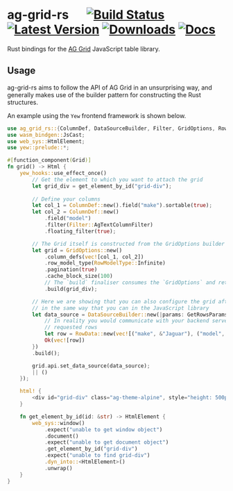# ag-grid-rs &emsp; [![Build Status]][actions] [![Latest Version]][crates.io] [![Downloads]][crates.io] [![Docs]][docs.rs]

[Build Status]: https://img.shields.io/github/workflow/status/mfreeborn/ag-grid-rs/CI/main
[actions]: https://github.com/mfreeborn/ag-grid-rs/actions?query=branch%3Amain
[Latest Version]: https://img.shields.io/crates/v/ag-grid-rs.svg
[Downloads]: https://img.shields.io/crates/d/ag-grid-rs.svg
[crates.io]: https://crates.io/crates/ag-grid-rs
[Docs]: https://img.shields.io/badge/docs-latest-blue.svg
[docs.rs]: https://docs.rs/ag-grid-rs/latest/ag_grid_rs

Rust bindings for the [AG Grid](https://www.ag-grid.com/) JavaScript table library.

## Usage

ag-grid-rs aims to follow the API of AG Grid in an unsurprising way, and generally makes use of the builder pattern for constructing the Rust structures.

An example using the `Yew` frontend framework is shown below.

```rust
use ag_grid_rs::{ColumnDef, DataSourceBuilder, Filter, GridOptions, RowData, RowModelType};
use wasm_bindgen::JsCast;
use web_sys::HtmlElement;
use yew::prelude::*;

#[function_component(Grid)]
fn grid() -> Html {
    yew_hooks::use_effect_once()
        // Get the element to which you want to attach the grid
        let grid_div = get_element_by_id("grid-div");
    
        // Define your columns
        let col_1 = ColumnDef::new().field("make").sortable(true);
        let col_2 = ColumnDef::new()
            .field("model")
            .filter(Filter::AgTextColumnFilter)
            .floating_filter(true);

        // The Grid itself is constructed from the GridOptions builder struct
        let grid = GridOptions::new()
            .column_defs(vec![col_1, col_2])
            .row_model_type(RowModelType::Infinite)
            .pagination(true)
            .cache_block_size(100)
            // The `build` finaliser consumes the `GridOptions` and returns a `Grid`
            .build(grid_div);

        // Here we are showing that you can also configure the grid after it is built,
        // in the same way that you can in the JavaScript library
        let data_source = DataSourceBuilder::new(|params: GetRowsParams| {
            // In reality you would communicate with your backend server here to retrieve the
            // requested rows
            let row = RowData::new(vec![("make", &"Jaguar"), ("model", &"F-Type")]);
            Ok(vec![row])
        })
        .build();

        grid.api.set_data_source(data_source);
        || ()
    });

    html! {
        <div id="grid-div" class="ag-theme-alpine", style="height: 500px"/>
    }

    fn get_element_by_id(id: &str) -> HtmlElement {
        web_sys::window()
            .expect("unable to get window object")
            .document()
            .expect("unable to get document object")
            .get_element_by_id("grid-div")
            .expect("unable to find grid-div")
            .dyn_into::<HtmlElement>()
            .unwrap()
    }
}
```